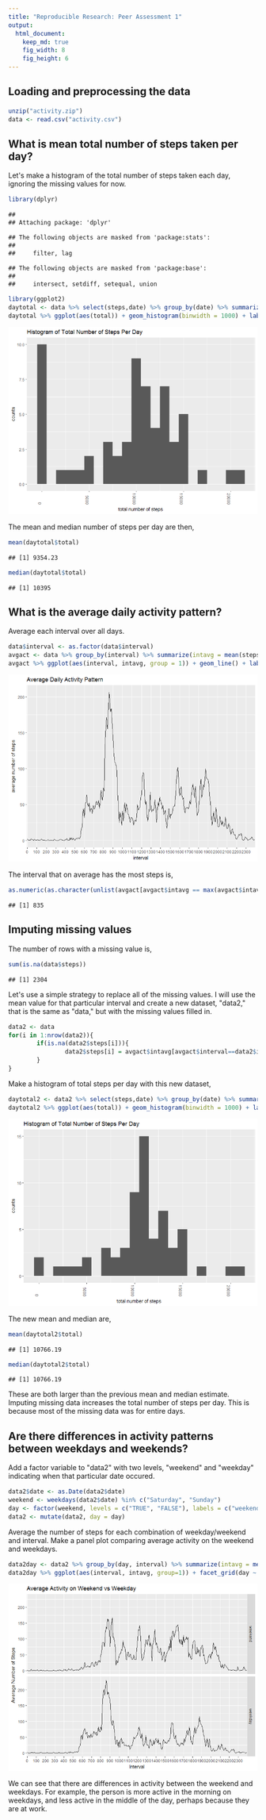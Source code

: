 ```yaml
---
title: "Reproducible Research: Peer Assessment 1"
output: 
  html_document:
    keep_md: true
    fig_width: 8
    fig_height: 6
---
```



## Loading and preprocessing the data

```r
unzip("activity.zip")
data <- read.csv("activity.csv")
```


## What is mean total number of steps taken per day?
Let's make a histogram of the total number of steps taken each day, ignoring the missing values for now.

```r
library(dplyr)
```

```
## 
## Attaching package: 'dplyr'
```

```
## The following objects are masked from 'package:stats':
## 
##     filter, lag
```

```
## The following objects are masked from 'package:base':
## 
##     intersect, setdiff, setequal, union
```

```r
library(ggplot2)
daytotal <- data %>% select(steps,date) %>% group_by(date) %>% summarize(total = sum(steps, na.rm = TRUE))
daytotal %>% ggplot(aes(total)) + geom_histogram(binwidth = 1000) + labs(y="counts", x = "total number of steps", title = "Histogram of Total Number of Steps Per Day") + theme(axis.text.x = element_text(angle = -90, hjust = 1))
```

![](PA1_template_files/figure-html/unnamed-chunk-2-1.png)<!-- -->

The mean and median number of steps per day are then, 

```r
mean(daytotal$total)
```

```
## [1] 9354.23
```

```r
median(daytotal$total)
```

```
## [1] 10395
```


## What is the average daily activity pattern?
Average each interval over all days.


```r
data$interval <- as.factor(data$interval)
avgact <- data %>% group_by(interval) %>% summarize(intavg = mean(steps, na.rm = TRUE))
avgact %>% ggplot(aes(interval, intavg, group = 1)) + geom_line() + labs(y="average number of steps", title = "Average Daily Activity Pattern") + scale_x_discrete(breaks = levels(data$interval)[c(T, rep(F, 11))])
```

![](PA1_template_files/figure-html/unnamed-chunk-4-1.png)<!-- -->

The interval that on average has the most steps is, 


```r
as.numeric(as.character(unlist(avgact[avgact$intavg == max(avgact$intavg),1])))
```

```
## [1] 835
```


## Imputing missing values
The number of rows with a missing value is, 


```r
sum(is.na(data$steps))
```

```
## [1] 2304
```


Let's use a simple strategy to replace all of the missing values.  I will use the mean value for that particular interval and create a new dataset, "data2," that is the same as "data," but with the missing values filled in.


```r
data2 <- data
for(i in 1:nrow(data2)){
        if(is.na(data2$steps[i])){
                data2$steps[i] = avgact$intavg[avgact$interval==data2$interval[i]]
        }
}
```


Make a histogram of total steps per day with this new dataset, 


```r
daytotal2 <- data2 %>% select(steps,date) %>% group_by(date) %>% summarize(total = sum(steps, na.rm = TRUE))
daytotal2 %>% ggplot(aes(total)) + geom_histogram(binwidth = 1000) + labs(y="counts", x="total number of steps", title = "Histogram of Total Number of Steps Per Day") + theme(axis.text.x = element_text(angle = -90, hjust = 1))
```

![](PA1_template_files/figure-html/unnamed-chunk-8-1.png)<!-- -->


The new mean and median are,

```r
mean(daytotal2$total)
```

```
## [1] 10766.19
```

```r
median(daytotal2$total)
```

```
## [1] 10766.19
```


These are both larger than the previous mean and median estimate.  Imputing missing data increases the total number of steps per day.  This is because most of the missing data was for entire days.


## Are there differences in activity patterns between weekdays and weekends?

Add a factor variable to "data2" with two levels, "weekend" and "weekday" indicating when that particular date occured.


```r
data2$date <- as.Date(data2$date)
weekend <- weekdays(data2$date) %in% c("Saturday", "Sunday")
day <- factor(weekend, levels = c("TRUE", "FALSE"), labels = c("weekend", "weekday"))
data2 <- mutate(data2, day = day)
```


Average the number of steps for each combination of weekday/weekend and interval.  Make a panel plot comparing average activity on the weekend and weekdays.


```r
data2day <- data2 %>% group_by(day, interval) %>% summarize(intavg = mean(steps))
data2day %>% ggplot(aes(interval, intavg, group=1)) + facet_grid(day ~ .) + geom_line() + labs(y = "Average Number of Steps", x = "Interval", title = "Average Activity on Weekend vs Weekday") + scale_x_discrete(breaks = levels(data2day$interval)[c(T, rep(F, 11))])
```

![](PA1_template_files/figure-html/unnamed-chunk-11-1.png)<!-- -->


We can see that there are differences in activity between the weekend and weekdays.  For example, the person is more active in the morning on weekdays, and less active in the middle of the day, perhaps because they are at work.  
